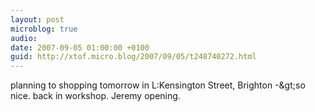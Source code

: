 ```yaml
---
layout: post
microblog: true
audio: 
date: 2007-09-05 01:00:00 +0100
guid: http://xtof.micro.blog/2007/09/05/t248740272.html
---
```

planning to shopping tomorrow in L:Kensington Street, Brighton -&amp;gt;so nice. back in workshop. Jeremy opening.

